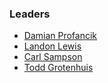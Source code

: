 ### Leaders

* [Damian Profancik](mailto:)
* [Landon Lewis](mailto:)
* [Carl Sampson](mailto:)
* [Todd Grotenhuis](mailto:todd.grotenhuis@owasp.org)
